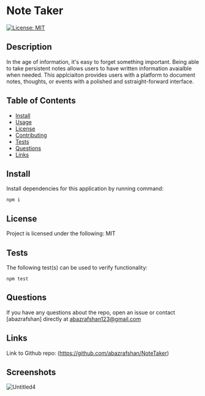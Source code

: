 # Note Taker
  
[![License: MIT](https://img.shields.io/badge/License-MIT-yellow.svg)](https://opensource.org/licenses/MIT)

## Description
  
In the age of information, it's easy to forget something important. Being able to take persistent notes allows users to have written information avaialble when needed. This applciaiton provides users with a platform to document notes, thoughts, or events with a polished and sstraight-forward interface. 
  
## Table of Contents
* [Install](#install)
* [Usage](#usage)
* [License](#license)
* [Contributing](#contributing)
* [Tests](#tests)
* [Questions](#questions)
* [Links](#links)
  
## Install
  
Install dependencies for this application by running command:
  
    npm i
  
## License
  
Project is licensed under the following: MIT
  
## Tests
  
The following test(s) can be used to verify functionality: 
  
    npm test

## Questions

If you have any questions about the repo, open an issue or contact [abazrafshan] directly at abazrafshan123@gmail.com

## Links

Link to Github repo: (https://github.com/abazrafshan/NoteTaker)

## Screenshots

![Untitled4](https://user-images.githubusercontent.com/63271368/82928965-cd9f2c80-9f37-11ea-9e39-5d153f3008cc.png)

  